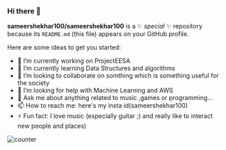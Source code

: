 ### Hi there 👋


**sameershekhar100/sameershekhar100** is a ✨ _special_ ✨ repository because its `README.md` (this file) appears on your GitHub profile.

Here are some ideas to get you started:

- 🔭 I’m currently working on ProjectEESA 
- 🌱 I’m currently learning Data Structures and algorithms
- 👯 I’m looking to collaborate on somthing which is something useful for the society
- 🤔 I’m looking for help with Machine Learning and AWS
- 💬 Ask me about anything related to music ,games or programming...
- 📫 How to reach me: here's my insta id(sameershekhar100)
- ⚡ Fun fact: I love music (especially guitar ;) and really like to interact new people and places)

<!-- ![Github stats](https://github-readme-stats.vercel.app/api?username=sameershekhar100)
 -->
 ![counter](https://[sameershekhar100].m.pipedream.net)
